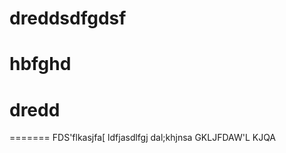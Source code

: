 
# dreddsdfgdsf
hbfghd
=======
# dredd
=======
FDS'flkasjfa[
ldfjasdlfgj
dal;khjnsa
GKLJFDAW'L
KJQA
